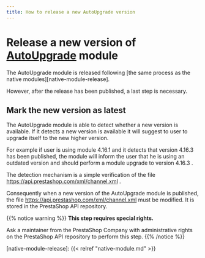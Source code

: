 ```yaml
---
title: How to release a new AutoUpgrade version
---
```


# Release a new version of [AutoUpgrade](https://github.com/PrestaShop/autoupgrade/) module

The AutoUpgrade module is released following [the same process as the native modules][native-module-release].

However, after the release has been published, a last step is necessary.

## Mark the new version as latest

The AutoUpgrade module is able to detect whether a new version is available. If it detects a new version is available it will suggest to user to upgrade itself to the new higher version.

For example if user is using module 4.16.1 and it detects that version 4.16.3 has been published, the module will inform the user that he is using an outdated version and should perform a module upgrade to version 4.16.3 .

The detection mechanism is a simple verification of the file https://api.prestashop.com/xml/channel.xml .

Consequently when a new version of the AutoUpgrade module is published, the file https://api.prestashop.com/xml/channel.xml must be modified. It is stored in the PrestaShop API repository.

{{% notice warning %}}
**This step requires special rights.**

Ask a maintainer from the PrestaShop Company with administrative rights on the PrestaShop API repository to perform this step.
{{% /notice %}}

[native-module-release]: {{< relref "native-module.md" >}}
